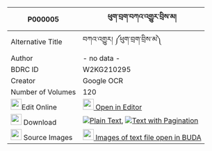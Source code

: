 |P000005|ཕུག་བྲག་བཀའ་འགྱུར་བྲིས་མ། 
| --- | --- 
|Alternative Title |བཀའ་འགྱུར། ༼ཕུག་བྲག་བྲིས་མ༽
|Author|  - no data - 
|BDRC ID | W2KG210295
|Creator | Google OCR
|Number of Volumes| 120
|<img width="25" src="https://img.icons8.com/color/25/000000/edit-property.png">Edit Online| [<img width="25" src="https://avatars.githubusercontent.com/u/45091458?s=200&v=4"> Open in Editor](http://editor.openpecha.org/P000005)
|<img width="25" src="https://img.icons8.com/fluent/48/000000/download-2.png"/>  Download | [![](https://img.icons8.com/color/20/000000/txt.png)Plain Text](https://github.com/ta4tsering/P000005/releases/download/v11/kagyur_puk_drak_drima_plain_c203e1.zip), [![](https://img.icons8.com/color/20/000000/txt.png)Text with Pagination](https://github.com/ta4tsering/P000005/releases/download/v11/kagyur_puk_drak_drima_pages_c203e1.zip)
|<img width="25" src="https://img.icons8.com/plasticine/100/000000/pictures-folder.png"/>  Source Images | [<img width="25" src="https://library.bdrc.io/icons/BUDA-small.svg"> Images of text file open in BUDA](https://library.bdrc.io/show/bdr:W2KG210295)